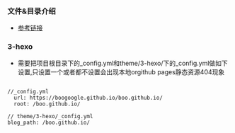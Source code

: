 ### 文件&目录介绍
- [参考链接](https://hexo.io/zh-cn/docs/setup)

### 3-hexo
  - 需要把项目根目录下的_config.yml和theme/3-hexo/下的_config.yml做如下设置,只设置一个或者都不设置会出现本地orgithub pages静态资源404现象
  ``` 
  
  //_config.yml
    url: https://boogoogle.github.io/boo.github.io/
    root: /boo.github.io/

 // theme/3-hexo/_config.yml
  blog_path: /boo.github.io/
  ```
  